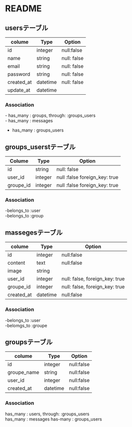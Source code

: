 # README

## usersテーブル

|colume|Type|Option|
|-------|-----|------|
|id|integer|null:false|
|name|string|null: false|
|email|string|null: false|
|password|string|null: false|
|created_at|datetime|null: false|
|update_at|datetime|

### Association
- has_many : groups, through: :groups_users  
- has_many : messages
- has_many : groups_users

## groups_userstテーブル

|Colume|Type|Option|
|-------|-----|------|
|id|string|null: false|
|user_id|integer|null :false foreign_key: true|
|groupe_id|integer|null :false foreign_key: true|

### Association
-belongs_to :user  
-belongs_to :group

## massegesテーブル
|colume|Type|Option|
|-------|-----|------|
|id|integer|null:false|
|content|text|null:false|
|image|string|
|user_id|integer|null: false, foreign_key: true|
|groupe_id|integer|null: false, foreign_key: true||
|created_at|datetime|null:false|

### Association
-belongs_to :user  
-belomgs_to :groupe

## groupsテーブル
|colume|Type|Option|
|-------|-----|------|
|id|integer|null:false|
|groupe_name|string|null:false|
|user_id|integer|null:false
|created_at|datetime|null:false|

### Association
has_many : users, through: :groups_users  
has_many : messages
has-many : groups_users